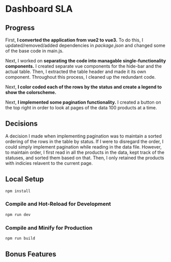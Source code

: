 # Dashboard SLA

## Progress

First, **I converted the application from vue2 to vue3.** To do this, I updated/removed/added dependencies in *package.json* and changed some of the base code in main.js.

Next, I worked on **separating the code into managable single-functionality components.** I created separate vue components for the hide-bar and the actual table. Then, I extracted the table header and made it its own component. Throughout this process, I cleaned up the redundant code.

Next, **I color coded each of the rows by the status and create a legend to show the colorscheme.**

Next, **I implemented some pagination functionality.** I created a button on the top right in order to look at pages of the data 100 products at a time.


## Decisions

A decision I made when implementing pagination was to maintain a sorted ordering of the rows in the table by status. If I were to disregard the order, I could simply implement pagination while reading in the data file. However, to maintain order, I first read in all the products in the data, kept track of the statuses, and sorted them based on that. Then, I only retained the products with indicies relavent to the current page.


## Local Setup

```sh
npm install
```

### Compile and Hot-Reload for Development

```sh
npm run dev
```

### Compile and Minify for Production

```sh
npm run build
```

## Bonus Features